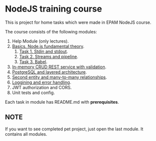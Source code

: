 # NodeJS training course

This is project for home tasks which were made in EPAM NodeJS course.

The course consists of the following modules:

1. Help Module (only lectures).
2. [Basics. Node.js fundamental theory](https://github.com/ReshetovItsMe/learn-nodejs-hw/tree/main/Module_2_Basics_Node.js_fundamental_theory).
    1. [Task 1. Stdin and stdout](https://github.com/ReshetovItsMe/learn-nodejs-hw/tree/main/Module_2_Basics_Node.js_fundamental_theory/task1).
    2. [Task 2. Streams and pipeline](https://github.com/ReshetovItsMe/learn-nodejs-hw/tree/main/Module_2_Basics_Node.js_fundamental_theory/task2).
    3. [Task 3. Babel](https://github.com/ReshetovItsMe/learn-nodejs-hw/tree/main/Module_2_Basics_Node.js_fundamental_theory/task3).
3. [In-memory CRUD REST service with validation](https://github.com/ReshetovItsMe/learn-nodejs-hw/tree/main/Module_3_In-memory_CRUD_REST_service_with_validation).
4. [PostgreSQL and layered architecture](https://github.com/ReshetovItsMe/learn-nodejs-hw/tree/main/Module_4_PostgreSQL_and_layered_architecture).
5. [Second entity and many-to-many relationships](https://github.com/ReshetovItsMe/learn-nodejs-hw/tree/main/Module_5_Second_entity_and_many-to-many_relationships).
6. [Loggining and error handling](https://github.com/ReshetovItsMe/learn-nodejs-hw/tree/main/Module_6_Logging_and_error_handling).
7. JWT authorization and CORS.
8. Unit tests and config.

Each task in module has README.md with **prerequisites**.    
## NOTE
If you want to see completed pet project, just open the last module. It contains all modules.      
